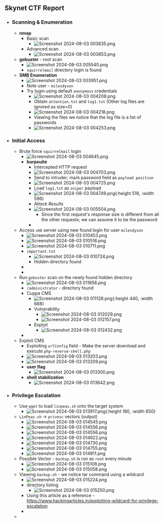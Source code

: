 ## Skynet CTF Report
- ### Scanning & Enumeration
	- **nmap**
		- Basic scan
			- ![Screenshot 2024-08-03 003835.png](../assets/Screenshot_2024-08-03_003835_1722658516138_0.png)
		- Advanced scan
			- ![Screenshot 2024-08-03 003853.png](../assets/Screenshot_2024-08-03_003853_1722658532844_0.png)
	- **gobuster** - root scan
		- ![Screenshot 2024-08-03 005540.png](../assets/Screenshot_2024-08-03_005540_1722658875144_0.png)
		- `squirrelmail` directory login is found
	- **SMB Enumeration**
		- ![Screenshot 2024-08-03 003951.png](../assets/Screenshot_2024-08-03_003951_1722658552887_0.png)
		- Note user - `milesdyson`
		- Try login using default `anonymous` credentials
			- ![Screenshot 2024-08-03 004208.png](../assets/Screenshot_2024-08-03_004208_1722658708595_0.png)
			- Obtain `attention.txt` and `log1.txt` (Other log files are ignored as size=0)
			- ![Screenshot 2024-08-03 004218.png](../assets/Screenshot_2024-08-03_004218_1722658802405_0.png)
			- Viewing the files we notice that the log file is a list of passwords
			- ![Screenshot 2024-08-03 004253.png](../assets/Screenshot_2024-08-03_004253_1722658840348_0.png)
- ### Initial Access
	- Brute force `squirrelmail` login
		- ![Screenshot 2024-08-03 004645.png](../assets/Screenshot_2024-08-03_004645_1722659057433_0.png)
		- **burpsuite**
			- Intercepted HTTP request
			- ![Screenshot 2024-08-03 004703.png](../assets/Screenshot_2024-08-03_004703_1722659081163_0.png)
			- Send to intruder; mark password field as `payload position`
			- ![Screenshot 2024-08-03 004725.png](../assets/Screenshot_2024-08-03_004725_1722659148118_0.png)
			- Load `log1.txt` as `sniper` payload
			- ![Screenshot 2024-08-03 004749.png](../assets/Screenshot_2024-08-03_004749_1722659171150_0.png){:height 518, :width 596}
			- *Attack Results*
			- ![Screenshot 2024-08-03 005504.png](../assets/Screenshot_2024-08-03_005504_1722659211331_0.png)
				- Since the first request's response size is different from all the other requests; we can assume it to be the password
			-
	- Access `smb` server using new found login for user `milesdyson`
		- ![Screenshot 2024-08-03 010453.png](../assets/Screenshot_2024-08-03_010453_1722659327648_0.png)
		- ![Screenshot 2024-08-03 010516.png](../assets/Screenshot_2024-08-03_010516_1722659343967_0.png)
		- ![Screenshot 2024-08-03 010711.png](../assets/Screenshot_2024-08-03_010711_1722659352633_0.png)
		- `important.txt`
			- ![Screenshot 2024-08-03 010724.png](../assets/Screenshot_2024-08-03_010724_1722659439299_0.png)
			- Hidden directory found
		-
		-
	- Run `gobuster` scan on the newly found hidden directory
		- ![Screenshot 2024-08-03 011856.png](../assets/Screenshot_2024-08-03_011856_1722659760589_0.png)
		- `/administrator` - directory found
		- Cuppa CMS
			- ![Screenshot 2024-08-03 011128.png](../assets/Screenshot_2024-08-03_011128_1722659743299_0.png){:height 440, :width 688}
			- Vulnerability
				- ![Screenshot 2024-08-03 012029.png](../assets/Screenshot_2024-08-03_012029_1722659787112_0.png)
				- ![Screenshot 2024-08-03 012157.png](../assets/Screenshot_2024-08-03_012157_1722659796562_0.png)
			- Exploit
				- ![Screenshot 2024-08-03 012432.png](../assets/Screenshot_2024-08-03_012432_1722659813621_0.png)
		-
	- Exploit CMS
		- Exploiting `urlConfig` field - Make the server download and execute `php-reverse-shell.php`
		- ![Screenshot 2024-08-03 013203.png](../assets/Screenshot_2024-08-03_013203_1722659852597_0.png)
		- ![Screenshot 2024-08-03 013209.png](../assets/Screenshot_2024-08-03_013209_1722659859283_0.png)
		- **user flag**
			- ![Screenshot 2024-08-03 013300.png](../assets/Screenshot_2024-08-03_013300_1722659865665_0.png)
		- **shell stabilization**
			- ![Screenshot 2024-08-03 013642.png](../assets/Screenshot_2024-08-03_013642_1722659885693_0.png)
- ### Privilege Escalation
	- Use `wget` to load `linpeas.sh` onto the target system
		- ![Screenshot 2024-08-03 013917.png](../assets/Screenshot_2024-08-03_013917_1722660064400_0.png){:height 180, :width 650}
	- `LinPeas.sh` -> `privesc` vectors (output)
		- ![Screenshot 2024-08-03 014545.png](../assets/Screenshot_2024-08-03_014545_1722660091669_0.png)
		- ![Screenshot 2024-08-03 014556.png](../assets/Screenshot_2024-08-03_014556_1722660099283_0.png)
		- ![Screenshot 2024-08-03 014556.png](../assets/Screenshot_2024-08-03_014556_1722660114664_0.png)
		- ![Screenshot 2024-08-03 014622.png](../assets/Screenshot_2024-08-03_014622_1722660121949_0.png)
		- ![Screenshot 2024-08-03 014730.png](../assets/Screenshot_2024-08-03_014730_1722660140840_0.png)
		- ![Screenshot 2024-08-03 014755.png](../assets/Screenshot_2024-08-03_014755_1722660149119_0.png)
		- ![Screenshot 2024-08-03 014811.png](../assets/Screenshot_2024-08-03_014811_1722660156404_0.png)
	- Possible Vector - `backup.sh` is run as `root` every minute
		- ![Screenshot 2024-08-03 015108.png](../assets/Screenshot_2024-08-03_015108_1722660256427_0.png)
		- ![Screenshot 2024-08-03 015058.png](../assets/Screenshot_2024-08-03_015058_1722660246882_0.png)
	- Viewing `backup.sh` - we notice  tar command using a wildcard
		- ![Screenshot 2024-08-03 015224.png](../assets/Screenshot_2024-08-03_015224_1722660384355_0.png)
		- directory listing
			- ![Screenshot 2024-08-03 015250.png](../assets/Screenshot_2024-08-03_015250_1722660400833_0.png)
		- Using this article as a reference - https://www.hackingarticles.in/exploiting-wildcard-for-privilege-escalation
		-
	-
